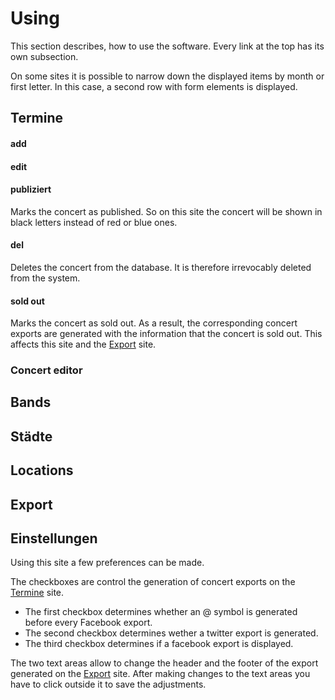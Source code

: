 # Using
This section describes, how to use the software. Every link at the top has its own subsection.

On some sites it is possible to narrow down the displayed items by month or first letter. In this case, a second row with form elements is displayed.
## Termine

#### add

#### edit

#### publiziert
Marks the concert as published. So on this site the concert will be shown in black letters instead of red or blue ones.
#### del
Deletes the concert from the database. It is therefore irrevocably deleted from the system.
#### sold out
Marks the concert as sold out. As a result, the corresponding concert exports are generated with the information that the concert is sold out. This affects this site and the [Export](#export) site.
### Concert editor

## Bands

## Städte

## Locations

## Export

## Einstellungen
Using this site a few preferences can be made.

The checkboxes are control the generation of concert exports on the [Termine](#termine) site.
* The first checkbox determines whether an @ symbol is generated before every Facebook export.
* The second checkbox determines wether a twitter export is generated.
* The third checkbox determines if a facebook export is displayed.

The two text areas allow to change the header and the footer of the export generated on the [Export](#export) site. After making changes to the text areas you have to click outside it to save the adjustments.
